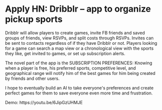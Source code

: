 # Apply HN: Dribblr – app to organize pickup sports

Dribblr will allow players to create games, invite FB friends and saved groups of friends, view RSVPs,  and split costs through RSVPs. Invites can be sent to contacts regardless of if they have Dribblr or not.
Players looking for a game can search a map view or a chronological view with the sports they like, get invited to games, or set up subscription alerts.<p>The novel part of the app is the SUBSCRIPTION PREFERENCES: Knowing when a player is free, his preferred sports, competitive level, and geographical range will notify him of the best games for him being created by friends and other users.<p>I hope to eventually build an AI to take everyone&#x27;s preferences and create perfect games for them to save everyone even more time and frustration.<p>Demo: https:&#x2F;&#x2F;youtu.be&#x2F;6JipGzUHMJE
